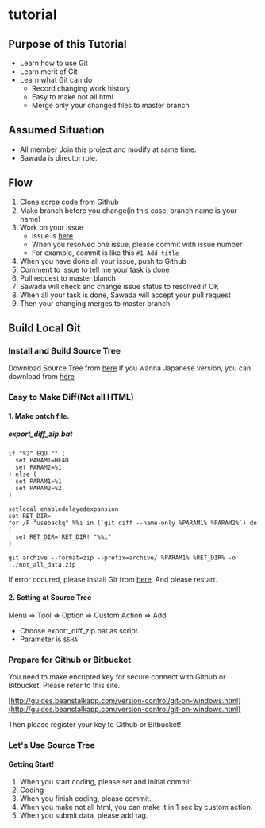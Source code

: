 # tutorial

## Purpose of this Tutorial
- Learn how to use Git
- Learn merit of Git
- Learn what Git can do
	- Record changing work history
	- Easy to make not all html
	- Merge only your changed files to master branch

## Assumed Situation
- All member Join this project and modify at same time.
- Sawada is director role.

## Flow
1. Clone sorce code from Github
2. Make branch before you change(in this case, branch name is your name)
3. Work on your issue
	- issue is [here](https://github.com/arca2533/tutorial/issues)
	- When you resolved one issue, please commit with issue number
	- For example, commit is like this ```#1 Add title```
4. When you have done all your issue, push to Github
5. Comment to issue to tell me your task is done
6. Pull request to master blanch
7. Sawada will check and change issue status to resolved if OK
8. When all your task is done, Sawada will accept your pull request
9. Then your changing merges to master branch

## Build Local Git
### Install and Build Source Tree
Download Source Tree from [here](https://www.sourcetreeapp.com/)
If you wanna Japanese version, you can download from [here](https://ja.atlassian.com/software/sourcetree/overview/)

### Easy to Make Diff(Not all HTML)
#### 1. Make patch file.

##### export\_diff\_zip.bat
```
if "%2" EQU "" (
  set PARAM1=HEAD
  set PARAM2=%1
) else (
  set PARAM1=%1
  set PARAM2=%2
)
 
setlocal enabledelayedexpansion
set RET_DIR=
for /F "usebackq" %%i in (`git diff --name-only %PARAM1% %PARAM2%`) do (
  set RET_DIR=!RET_DIR! "%%i"
)
 
git archive --format=zip --prefix=archive/ %PARAM1% %RET_DIR% -o ../not_all_data.zip
```

If error occured, please install Git from [here](https://git-scm.com/).
And please restart.

#### 2. Setting at Source Tree
Menu => Tool => Option => Custom Action => Add

- Choose export_diff_zip.bat as script.
- Parameter is ```$SHA```

### Prepare for Github or Bitbucket
You need to make encripted key for secure connect with Github or Bitbucket. Please refer to this site.

[http://guides.beanstalkapp.com/version-control/git-on-windows.html](http://guides.beanstalkapp.com/version-control/git-on-windows.html)

Then please register your key to Github or Bitbucket!

### Let's Use Source Tree
#### Getting Start!
1. When you start coding, please set and initial commit. 
2. Coding
3. When you finish coding, please commit.
4. When you make not all html, you can make it in 1 sec by custom action.
5. When you submit data, please add tag.
